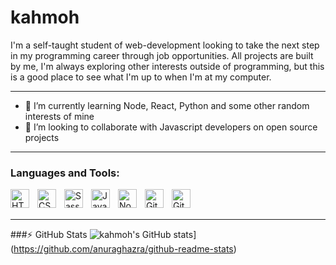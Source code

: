 <h1>kahmoh</h1>
I'm a self-taught student of web-development looking to take the next step in my programming career through job opportunities. All projects are built by me, I'm always exploring other interests outside of programming, but this is a good place to see what I'm up to when I'm at my computer.

---

- 🌱 I’m currently learning Node, React, Python and some other random interests of mine
- 👯 I’m looking to collaborate with Javascript developers on open source projects

---

### Languages and Tools:

<img align="left" alt="HTML5" width="30px" src="https://cdn.jsdelivr.net/gh/devicons/devicon/icons/html5/html5-original.svg" style="padding-right:10px;" />
<img align="left" alt="CSS3" width="30px" src="https://cdn.jsdelivr.net/gh/devicons/devicon/icons/css3/css3-original.svg" style="padding-right:10px;" />
<img align="left" alt="Sass" width="30px" src="https://cdn.jsdelivr.net/gh/devicons/devicon/icons/sass/sass-original.svg" style="padding-right:10px;" />
<img align="left" alt="JavaScript" width="30px" src="https://cdn.jsdelivr.net/gh/devicons/devicon/icons/javascript/javascript-original.svg" style="padding-right:10px;" />
<img align="left" alt="Node.js" width="30px" src="https://cdn.jsdelivr.net/gh/devicons/devicon/icons/nodejs/nodejs-original.svg" style="padding-right:10px;" />
<img align="left" alt="GitHub" width="30px" src="https://user-images.githubusercontent.com/3369400/139447912-e0f43f33-6d9f-45f8-be46-2df5bbc91289.png" style="padding-right:10px;" />
<img align="left" alt="Git" width="30px" style="padding-right:10px;" src="https://cdn.jsdelivr.net/gh/devicons/devicon/icons/git/git-original.svg" />

<br />
<br />

---

###:zap: GitHub Stats
![kahmoh's GitHub stats](https://github-readme-stats-alpha-liart.vercel.app/api?username=kahmoh)](https://github.com/anuraghazra/github-readme-stats)
